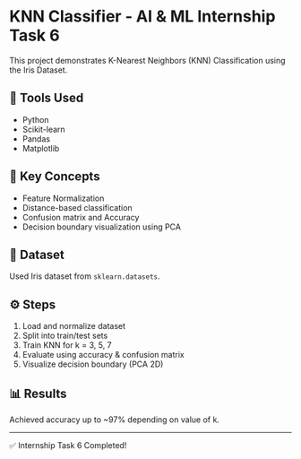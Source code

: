 # KNN Classifier - AI & ML Internship Task 6

This project demonstrates K-Nearest Neighbors (KNN) Classification using the Iris Dataset.

## 🔧 Tools Used
- Python
- Scikit-learn
- Pandas
- Matplotlib

## 📌 Key Concepts
- Feature Normalization
- Distance-based classification
- Confusion matrix and Accuracy
- Decision boundary visualization using PCA

## 📂 Dataset
Used Iris dataset from `sklearn.datasets`.

## ⚙️ Steps
1. Load and normalize dataset
2. Split into train/test sets
3. Train KNN for k = 3, 5, 7
4. Evaluate using accuracy & confusion matrix
5. Visualize decision boundary (PCA 2D)

## 📊 Results
Achieved accuracy up to ~97% depending on value of k.

---

✅ Internship Task 6 Completed!
